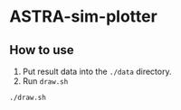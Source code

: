 # ASTRA-sim-plotter
## How to use
1. Put result data into the `./data` directory.
2. Run `draw.sh`
```bash
./draw.sh
```
